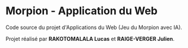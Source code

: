 # Morpion - Application du Web
Code source du projet d'Applications du Web (Jeu du Morpion avec IA).

Projet réalisé par __RAKOTOMALALA Lucas__ et __RAIGE-VERGER Julien__.
